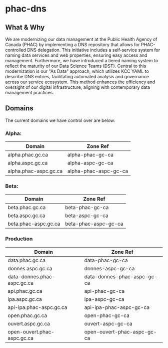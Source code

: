 # phac-dns
## What & Why
We are modernizing our data management at the Public Health Agency of Canada (PHAC) by implementing a DNS repository that allows for PHAC-controlled DNS delegation. This initiative includes a self-service system for naming data services and web properties, ensuring easy access and management. Furthermore, we have introduced a tiered naming system to reflect the maturity of our Data Science Teams (DST). Central to this modernization is our "As Data" approach, which utilizes KCC YAML to describe DNS entries, facilitating automated analysis and governance across our service ecosystem. This method enhances the efficiency and oversight of our digital infrastructure, aligning with contemporary data management practices.
## Domains
The current domains we have control over are below:

### Alpha: ​​
| Domain | Zone Ref |
| --- | --- |
| alpha.phac.gc.ca​​ | alpha-phac-gc-ca |
| alpha.aspc.gc.ca​​ | alpha-aspc-gc-ca |
| alpha.phac-aspc.gc.ca | alpha-phac-aspc-gc-ca |

### Beta:
| Domain | Zone Ref |
| --- | --- |
| beta.phac.gc.ca​​ | beta-phac-gc-ca |
| beta.aspc.gc.ca​​ | beta-aspc-gc-ca |
| beta.phac-aspc.gc.ca | beta-phac-aspc-gc-ca |

### Production
| Domain | Zone Ref |
| --- | --- |
| data.phac.gc.ca​​ | data-phac-gc-ca |
| donnes.aspc.gc.ca​​ | donnes-aspc-gc-ca |
| data-donnes.phac-aspc.gc.ca​ | data-donnes-phac-aspc-gc-ca |
| api.phac.gc.ca​​​ | api-phac-gc-ca |
| ipa.aspc.gc.ca​​​ | ipa-aspc-gc-ca |
| api-ipa.phac-aspc.gc.ca | api-ipa-phac-aspc-gc-ca |
| open.phac.gc.ca | open-phac-gc-ca |
| ouvert.aspc.gc.ca | ouvert-aspc-gc-ca |
| open-ouvert.phac-aspc.gc.ca | open-ouvert-phac-aspc-gc-ca |
